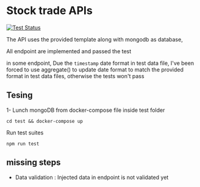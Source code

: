 # Stock trade APIs

[![Test Status](https://github.com/khalilmansouri/stocktrade/actions/workflows/ci.yml/badge.svg?branch=master)](https://github.com/khalilmansouri/stockTrade/actions)

The API uses the provided template along with mongodb as database,

All endpoint are implemented and passed the test

in some endpoint, Due the `timestamp` date format in test data file, I've been forced to use aggregate() to update date format to match the provided format in test data files, otherwise the tests won't pass

## Tesing

1- Lunch mongoDB from docker-compose file inside test folder

`cd test && docker-compose up`

Run test suites

`npm run test`

## missing steps

- Data validation : Injected data in endpoint is not validated yet
